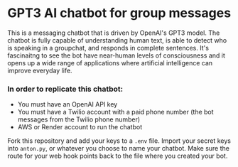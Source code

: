# GPT3 AI chatbot for group messages
This is a messaging chatbot that is driven by OpenAI's GPT3 model. The chatbot is fully capable of understanding human text, is able to detect who is speaking in a groupchat, and responds in complete sentences. It's fascinaitng to see the bot have near-human levels of consciousness and it opens up a wide range of applications where artificial intelligence can improve everyday life.

### In order to replicate this chatbot:
- You must have an OpenAI API key
- You must have a Twilio account with a paid phone number (the bot messages from the Twilio phone number)
- AWS or Render account to run the chatbot

Fork this repository and add your keys to a `.env` file. Import your secret keys into `anton.py`, or whatever you choose to name your chatbot. Make sure the route for your web hook points back to the file where you created your bot. 
